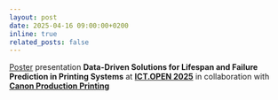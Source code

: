 ```yaml
---
layout: post
date: 2025-04-16 09:00:00+0200
inline: true
related_posts: false
---
```


<a href="/assets/pdf/ICTOPEN25_Canon_1.pdf">Poster</a> presentation **Data-Driven Solutions for Lifespan and Failure Prediction in Printing Systems** at <a href="https://ictopen.nl/">**ICT.OPEN 2025**</a> in collaboration with <a href="https://cpp.canon/">**Canon Production Printing**</a>